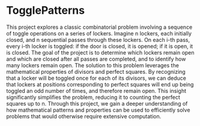 # TogglePatterns
This project explores a classic combinatorial problem involving a sequence of toggle 
operations on a series of lockers. Imagine n lockers, each initially closed, and n sequential passes 
through these lockers. On each i-th pass, every i-th locker is toggled: if the door is closed, it is 
opened; if it is open, it is closed. The goal of the project is to determine which lockers remain open 
and which are closed after all passes are completed, and to identify how many lockers remain open.
The solution to this problem leverages the mathematical properties of divisors and perfect 
squares. By recognizing that a locker will be toggled once for each of its divisors, we can deduce 
that lockers at positions corresponding to perfect squares will end up being toggled an odd number 
of times, and therefore remain open. This insight significantly simplifies the problem, reducing it 
to counting the perfect squares up to n. Through this project, we gain a deeper understanding of 
how mathematical patterns and properties can be used to efficiently solve problems that would 
otherwise require extensive computation.
